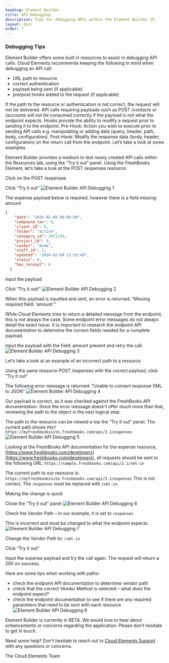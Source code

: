 ```yaml
---
heading: Element Builder
title: API Debugging
description: Tips for debugging APIs within the Element Builder UI.
layout: docs
order: 7
---
```


### Debugging Tips

Element Builder offers some built in resources to assist in debugging API calls.
Cloud Elements recommends keeping the following in mind when debugging an API call:

* URL path to resource
* correct authentication
* payload being sent (if applicable)
* pre/post hooks added to the request (if applicable)

If the path to the resource or authentication is not correct, the request will not be delivered.
API calls requiring payloads such as POST /contacts or /accounts will not be consumed correctly if the
payload is not what the endpoint expects.
Hooks provide the ability to modify a request prior to sending it to the endpoint.
Pre-Hook: Action you wish to execute prior to sending API calls e.g. manipulating or adding data (query, header, path, body, configuration).
Post-Hook: Modify the response data (body, header, configuration) on the return call from the endpoint.
Let’s take a look at some examples.

Element Builder provides a medium to test newly created API calls within the Resources tab, using the “Try it out” panel.
Using the FreshBooks Element, let’s take a look at the POST /expenses resource.

Click on the POST /expenses

Click “Try it out”
![Element Builder API Debugging 1](http://cloud-elements.com/wp-content/uploads/2016/02/DebuggingClone1.png)

The expense payload below is required, however there is a field missing: amount

```JSON
{
    "date": "2016-02-09 00:00:00",
    "compound_tax": 0,
    "client_id": 0,
    "folder": "active",
    "category_id": 3051239,
    "project_id": 0,
    "vendor": "Acme",
    "staff_id": 1,
    "updated": "2016-02-09 12:52:49",
    "status": 0,
    "has_receipt": 0
  }
  ```

Input the payload

Click “Try it out!”
![Element Builder API Debugging 2](http://cloud-elements.com/wp-content/uploads/2016/02/DebuggingClone2.png)

When this payload is inputted and sent, an error is returned:
“Missing required field: ‘amount’.”

While Cloud Elements tries to return a detailed message from the endpoint, this is not always the case.  Some endpoint error messages do not always detail the exact issue.
It is important to research the endpoint API documentation to determine the correct fields needed for a complete payload.

Input the payload with the field: amount present and retry the call.
![Element Builder API Debugging 3](http://cloud-elements.com/wp-content/uploads/2016/02/DebuggingClone3.png)

Let’s take a look at an example of an incorrect path to a resource.

Using the same resource POST /expenses with the correct payload, click “Try it out”

The following error message is returned: “Unable to convert response XML to JSON”
![Element Builder API Debugging 4](http://cloud-elements.com/wp-content/uploads/2016/02/DebuggingClone4.png)

Our payload is correct, as it was checked against the FreshBooks API documentation. Since the error message doesn’t offer much more than that, reviewing the path to the object is the next logical step.

The path to the resource can be viewed a top the “Try it out” panel.
The current path shows `POST https://myfreshbookssite.freshbooks.com/api/2.1/expenses`
![Element Builder API Debugging 5](http://cloud-elements.com/wp-content/uploads/2016/02/DebuggingClone5.png)

Looking at the FreshBooks API documentation for the expense resource, [https://www.freshbooks.com/developers](https://www.freshbooks.com/developers), all requests should be sent to the following URL:
`https://sample.freshbooks.com/api/2.1/xml-in`

The current path to our resource is: `https://myfreshbookssite.freshbooks.com/api/2.1/expenses`
This is not correct. The `/expenses` must be replaced with `/xml-in`.

Making the change is quick

Close the “Try it out” panel
![Element Builder API Debugging 6](http://cloud-elements.com/wp-content/uploads/2016/02/DebuggingClone6.png)

Check the Vendor Path – in our example, it is set to `/expenses`

This is incorrect and must be changed to what the endpoint expects.
![Element Builder API Debugging 7](http://cloud-elements.com/wp-content/uploads/2016/02/DebuggingClone7.png)

Change the Vendor Path to: `/xml-in`

Click “Try it out”

Input the expense payload and try the call again.  The request will return a 200 on success.

Here are some tips when working with paths:

* check the endpoint API documentation to determine vendor path
* check that the correct Vendor Method is selected – what does the endpoint expect?
* check the endpoint documentation to see if there are any required parameters that need to be sent with each resource
![Element Builder API Debugging 8](http://cloud-elements.com/wp-content/uploads/2016/02/DebuggingClone8.png)

Element Builder is currently in BETA.  We would love to hear about enhancements or concerns regarding the application.  Please don’t hesitate to get in touch.

Need some help?  Don’t hesitate to reach out to [Cloud Elements Support](mailto:support@cloud-elements.com) with any questions or concerns.

The Cloud Elements Team
